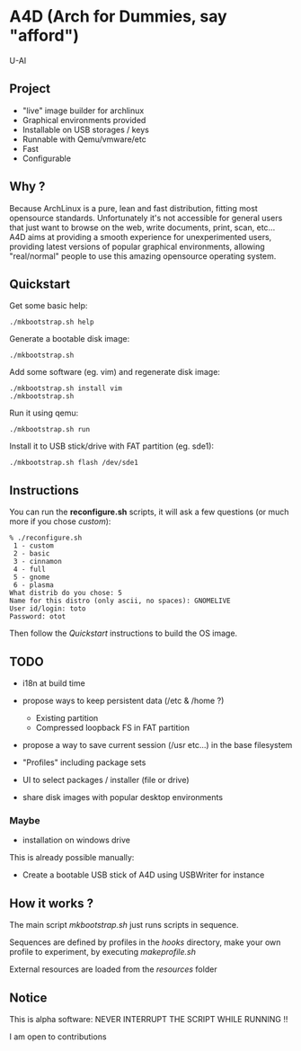 # A4D (Arch for Dummies, say "afford")

U-AI

## Project

- "live" image builder for archlinux
- Graphical environments provided
- Installable on USB storages / keys
- Runnable with Qemu/vmware/etc
- Fast
- Configurable

## Why ?

Because ArchLinux is a pure, lean and fast distribution, fitting most opensource standards.
Unfortunately it's not accessible for general users that just want to browse on the web,
write documents, print, scan, etc...
A4D aims at providing a smooth experience for unexperimented users,
providing latest versions of popular graphical environments, allowing "real/normal" people to
use this amazing opensource operating system.


## Quickstart

Get some basic help:

    ./mkbootstrap.sh help 

Generate a bootable disk image:

    ./mkbootstrap.sh

Add some software (eg. vim) and regenerate disk image:

    ./mkbootstrap.sh install vim
    ./mkbootstrap.sh

Run it using qemu:

    ./mkbootstrap.sh run

Install it to USB stick/drive with FAT partition (eg. sde1):

    ./mkbootstrap.sh flash /dev/sde1

## Instructions

You can run the **reconfigure.sh** scripts, it will ask a few questions (or much more if you chose *custom*):

    % ./reconfigure.sh
     1 - custom
     2 - basic
     3 - cinnamon
     4 - full
     5 - gnome
     6 - plasma
    What distrib do you chose: 5
    Name for this distro (only ascii, no spaces): GNOMELIVE
    User id/login: toto
    Password: otot

Then follow the *Quickstart* instructions to build the OS image.

## TODO

- i18n at build time

- propose ways to keep persistent data (/etc & /home ?)
    - Existing partition
    - Compressed loopback FS in FAT partition

- propose a way to save current session (/usr etc...) in the base filesystem

- "Profiles" including package sets

- UI to select packages / installer (file or drive)

- share disk images with popular desktop environments

### Maybe

- installation on windows drive

This is already possible manually:

- Create a bootable USB stick of A4D using USBWriter for instance

## How it works ?

The main script *mkbootstrap.sh* just runs scripts in sequence.

Sequences are defined by profiles in the *hooks* directory, make your own profile to experiment, by executing *makeprofile.sh*

External resources are loaded from the *resources* folder

## Notice

This is alpha software: NEVER INTERRUPT THE SCRIPT WHILE RUNNING !!

I am open to contributions


